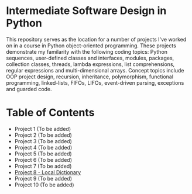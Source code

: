 # Intermediate Software Design in Python
This repository serves as the location for a number of projects I've worked on in a course in Python object-oriented programming. These projects demonstrate my familarity with the following coding topics: Python sequences, user-defined classes and interfaces, modules, packages, collection classes, threads, lambda expressions, list comprehensions, regular expressions and multi-dimensional arrays. Concept topics include OOP project design, recursion, inheritance, polymorphism, functional programming, linked-lists, FIFOs, LIFOs, event-driven parsing, exceptions and guarded code.

# Table of Contents
* Project 1 (To be added)
* Project 2 (To be added)
* Project 3 (To be added)
* Project 4 (To be added)
* Project 5 (To be added)
* Project 6 (To be added)
* Project 7 (To be added)
* [Project 8 - Local Dictionary](./Project%208%20-%20Local%20Dictionary)
* Project 9 (To be added)
* Project 10 (To be added)
